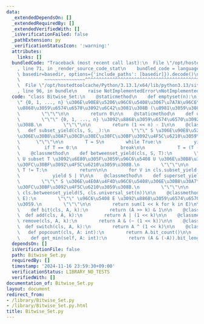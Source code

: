 ```yaml
---
data:
  _extendedDependsOn: []
  _extendedRequiredBy: []
  _extendedVerifiedWith: []
  _isVerificationFailed: false
  _pathExtension: py
  _verificationStatusIcon: ':warning:'
  attributes:
    links: []
  bundledCode: "Traceback (most recent call last):\n  File \"/opt/hostedtoolcache/Python/3.13.1/x64/lib/python3.13/site-packages/onlinejudge_verify/documentation/build.py\"\
    , line 71, in _render_source_code_stat\n    bundled_code = language.bundle(stat.path,\
    \ basedir=basedir, options={'include_paths': [basedir]}).decode()\n          \
    \         ~~~~~~~~~~~~~~~^^^^^^^^^^^^^^^^^^^^^^^^^^^^^^^^^^^^^^^^^^^^^^^^^^^^^^^^^^^^^^^^^^\n\
    \  File \"/opt/hostedtoolcache/Python/3.13.1/x64/lib/python3.13/site-packages/onlinejudge_verify/languages/python.py\"\
    , line 96, in bundle\n    raise NotImplementedError\nNotImplementedError\n"
  code: "class Bitwise_Set:\n    @staticmethod\n    def emptyset(n):\n        \"\"\
    \" {0, 1, ..., n} \u306E\u90E8\u5206\u96C6\u5408\u3067\u7A7A\u96C6\u5408\u3092\
    \u8868\u3059\u6574\u6570\u3092\u6C42\u3081\u308B (\u8981\u3059\u308B\u306B 0).\n\
    \        \"\"\"\n\n        return 0\n\n    @staticmethod\n    def universal_set(n):\n\
    \        \"\"\" {0, 1, ..., n} \u3092\u8868\u3059\u6574\u6570\u3092\u6C42\u3081\
    \u308B.\n        \"\"\"\n\n        return (1 << n) - 1\n\n    @classmethod\n \
    \   def subset_yield(cls, S, _):\n        \"\"\" S \u306E\u90E8\u5206\u96C6\u5408\
    \u306E\u30B8\u30A7\u30CD\u30EC\u30FC\u30BF\u3092\u4F5C\u6210\u3059\u308B.\n  \
    \      \"\"\"\n\n        T = S\n        while True:\n            yield T\n   \
    \         if T == 0:\n                break\n\n            T = (T - 1) & S\n\n\
    \    @classmethod\n    def betweenset_yield(cls, S, T):\n        \"\"\" S subset\
    \ U subset T \u3092\u6E80\u305F\u3059\u96C6\u5408 U \u306E\u30B8\u30A7\u30CD\u30EC\
    \u30FC\u30BF\u3092\u4F5C\u6210\u3059\u308B.\n        \"\"\"\n\n        if S |\
    \ T != T:\n            return\n\n        for V in cls.subset_yield(T ^ S, 0):\n\
    \            yield S | V\n\n    @classmethod\n    def superset_yield(cls, S, n):\n\
    \        \"\"\" S \u306E\u4E0A\u4F4D\u96C6\u5408\u306E\u30B8\u30A7\u30CD\u30EC\
    \u30FC\u30BF\u3092\u4F5C\u6210\u3059\u308B.\n        \"\"\"\n\n        yield from\
    \ cls.betweenset_yield(S, cls.universal_set(n))\n\n    @classmethod\n    def build(cls,\
    \ E):\n        \"\"\" \u96C6\u5408 E \u3092\u8868\u3059\u6574\u6570\u3092\u8FD4\
    \u3059.\n        \"\"\"\n\n        return sum(1 << k for k in E)\n\n    @classmethod\n\
    \    def bit(cls, A, k):\n        return (A >> k) & 1\n\n    @classmethod\n  \
    \  def add(cls, A, k):\n        return A | (1 << k)\n\n    @classmethod\n    def\
    \ remove(cls, A, k):\n        return A & (~ (1 << k))\n\n    @classmethod\n  \
    \  def switch(cls, A, k):\n        return A ^ (1 << k)\n\n    @classmethod\n \
    \   def popcount(cls, A: int):\n        return A.bit_count()\n\n    @classmethod\n\
    \    def get_min(self, A: int):\n        return (A & (-A)).bit_length() - 1\n"
  dependsOn: []
  isVerificationFile: false
  path: Bitwise_Set.py
  requiredBy: []
  timestamp: '2024-11-16 23:59:30+09:00'
  verificationStatus: LIBRARY_NO_TESTS
  verifiedWith: []
documentation_of: Bitwise_Set.py
layout: document
redirect_from:
- /library/Bitwise_Set.py
- /library/Bitwise_Set.py.html
title: Bitwise_Set.py
---
```

